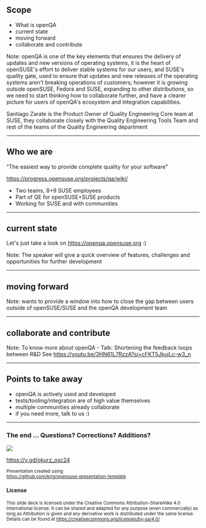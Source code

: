 ## Scope
* What is openQA
* current state
* moving forward
* collaborate and contribute

Note:
openQA is one of the key elements that ensures the delivery of updates and new
versions of operating systems, it is the heart of openSUSE's effort to deliver
stable systems for our users, and SUSE's quality gate, used to ensure that
updates and new releases of the operating systems aren't breaking operations
of customers; however it is growing outside openSUSE, Fedora and SUSE,
expanding to other distributions, so we need to start thinking how to
collaborate further, and have a clearer picture for users of openQA's
ecosystem and integration capabilities.

Santiago Zarate is the Product Owner of Quality Engineering Core team at SUSE,
they collaborate closely with the Quality Engineering Tools Team and rest of
the teams of the Quality Engineering department

---

## Who we are

"The easiest way to provide complete quality for your software"

https://progress.opensuse.org/projects/qa/wiki/

* Two teams, 8+9 SUSE employees
* Part of QE for openSUSE+SUSE products
* Working for SUSE and with communities

---

## current state

Let's just take a look on
https://openqa.opensuse.org
:)

Note:
The speaker will give a quick overview of features, challenges and
opportunities for further development

---

## moving forward

Note:
wants to provide a window
into how to close the gap between users outside of openSUSE/SUSE and the
openQA development team


---

## collaborate and contribute

Note:
To know more about openQA - Talk: Shortening the feedback loops between R&D
See https://youtu.be/3HN61L7RzzA?si=cFKT5JkujLc-w3_n

---

## Points to take away

* openQA is actively used and developed
* tests/tooling/integration are of high value themselves
* multiple communities already collaborate
* if you need more, talk to us :)

---

### The end … Questions? Corrections? Additions?

<p><img src="img/chameleon.svg" style="max-height:300px;"></p>

https://v.gd/okurz_osc24

<small>
Presentation created using <br><a href="https://github.com/krig/opensuse-presentation-template">https://github.com/krig/opensuse-presentation-template</a>
</small>

#### License
<small>
This slide deck is licensed under the Creative Commons Attribution-ShareAlike 4.0 International license.
It can be shared and adapted for any purpose (even commercially) as long as Attribution is given and any derivative work is distributed under the same license. Details can be found at <a href="https://creativecommons.org/licenses/by-sa/4.0/">https://creativecommons.org/licenses/by-sa/4.0/</a>
</small>
